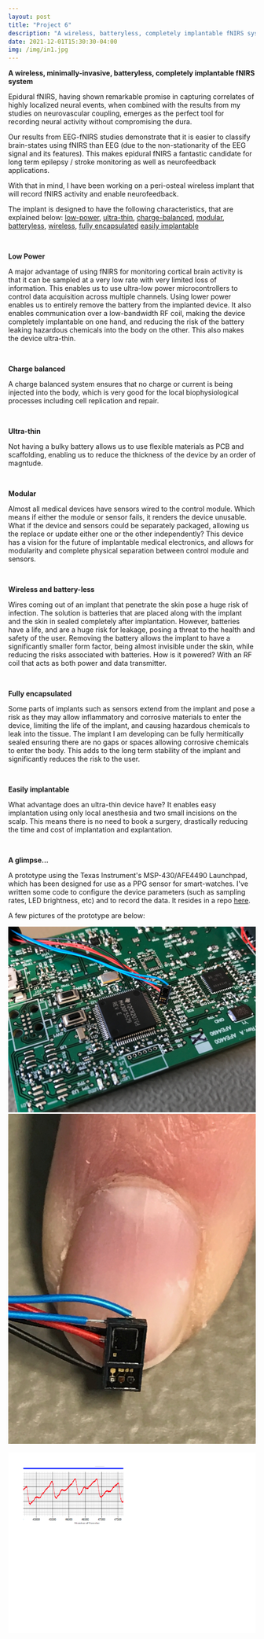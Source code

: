```yaml
---
layout: post
title: "Project 6"
description: "A wireless, batteryless, completely implantable fNIRS system"
date: 2021-12-01T15:30:30-04:00
img: /img/in1.jpg
---
```


**A wireless, minimally-invasive, batteryless, completely implantable fNIRS system**

Epidural fNIRS, having shown remarkable promise in capturing correlates of highly localized neural events, when combined with the results from my studies on neurovascular coupling, emerges as the perfect tool for recording neural activity without compromising the dura.

Our results from EEG-fNIRS studies demonstrate that it is easier to classify brain-states using fNIRS than EEG (due to the non-stationarity of the EEG signal and its features). This makes epidural fNIRS a fantastic candidate for long term epilepsy / stroke monitoring as well as neurofeedback applications.

With that in mind, I have been working on a peri-osteal wireless implant that will record fNIRS activity and enable neurofeedback.


The implant is designed to have the following characteristics, that are explained below:
[low-power](#lowpower), [ultra-thin](#thin), [charge-balanced](#charge), [modular](#modular), [batteryless](#batteryless), [wireless](#wireless), [fully encapsulated](#hermitic) [easily implantable](#easyimplant)

<a id="lowpower"></a>

<br>

**Low Power**

A major advantage of using fNIRS for monitoring cortical brain activity is that it can be sampled at a very low rate with very limited loss of information. This enables us to use ultra-low power microcontrollers to control data acquisition across multiple channels. Using lower power enables us to entirely remove the battery from the implanted device. It also enables communication over a low-bandwidth RF coil, making the device completely implantable on one hand, and reducing the risk of the battery leaking hazardous chemicals into the body on the other. This also makes the device ultra-thin.

<a id="charge"></a>

<br>

**Charge balanced**

A charge balanced system ensures that no charge or current is being injected into the body, which is very good for the local biophysiological processes including cell replication and repair.

<a id="thin"></a>

<br>

**Ultra-thin**

Not having a bulky battery allows us to use flexible materials as PCB and scaffolding, enabling us to reduce the thickness of the device by an order of magntude.

<a id="modular"></a>

<br>

**Modular**

Almost all medical devices have sensors wired to the control module. Which means if either the module or sensor fails, it renders the device unusable. What if the device and sensors could be separately packaged, allowing us the replace or update either one or the other independently? This device has a vision for the future of implantable medical electronics, and allows for modularity and complete physical separation between control module and sensors.


<a id="batteryless"></a>

<br>

**Wireless and battery-less**

Wires coming out of an implant that penetrate the skin pose a huge risk of infection. The solution is batteries that are placed along with the implant and the skin in sealed completely after implantation. However, batteries have a life, and are a huge risk for leakage, posing a threat to the health and safety of the user. Removing the battery allows the implant to have a significantly smaller form factor, being almost invisible under the skin, while reducing the risks associated with batteries. How is it powered? With an RF coil that acts as both power and data transmitter.


<a id="hermitic"></a>

<br>

**Fully encapsulated**

Some parts of implants such as sensors extend from the implant and pose a risk as they may allow inflammatory and corrosive materials to enter the device, limiting the life of the implant, and causing hazardous chemicals to leak into the tissue. The implant I am developing can be fully hermitically sealed ensuring there are no gaps or spaces allowing corrosive chemicals to enter the body. This adds to the long term stability of the implant and significantly reduces the risk to the user.


<a id="easyimplant"></a>

<br>

**Easily implantable**

What advantage does an ultra-thin device have? It enables easy implantation using only local anesthesia and two small incisions on the scalp. This means there is no need to book a surgery, drastically reducing the time and cost of implantation and explantation.


<br>

**A glimpse...**

A prototype using the Texas Instrument's MSP-430/AFE4490 Launchpad, which has been designed for use as a PPG sensor for smart-watches.
I've written some code to configure the device parameters (such as sampling rates, LED brightness, etc) and to record the data. It resides in a repo [here](https://github.com/theonlyid/SendReceive).

A few pictures of the prototype are below:

<img class="col three" src="/img/in1.jpg">

<img class="col one" src="/img/in2.jpg">
<p>
<img class="col two" src="/img/in3.png">
